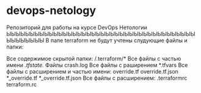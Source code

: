 # devops-netology
Репозиторий для работы на курсе DevOps Нетологии
ЫЫЫЫЫЫЫЫЫЫЫЫЫЫЫЫЫЫЫЫЫЫЫЫЫЫЫЫЫЫЫЫЫЫЫЫЫЫЫЫЫЫЫЫЫЫЫЫ
В папе terraform не будут учтены слудующие файлы и папки:

Все содержимое скрытой папки: /.terraform/*
Все файлы с частью имени *.tfstate.*
Файлы crash.log
Все файлы с раширением *.tfvars
Все файлы с расширением и частью имени:
override.tf
override.tf.json
*_override.tf
*_override.tf.json
Все файлы с расширением:
.terraformrc
terraform.rc